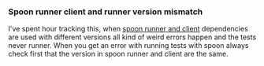
### Spoon runner client and runner version mismatch

I've spent hour tracking this, when [spoon runner and client](https://github.com/square/spoon)
dependencies are used with different versions all kind of weird errors happen and
the tests never runner. When you get an error with running tests with spoon always
check first that the version in spoon runner and client are the same.
